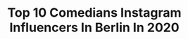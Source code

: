 ---
title: Top 10 Comedians Instagram Influencers In Berlin In 2020
description: >-
  Find top comedians Instagram influencers in Berlin in 2020. Most popular hashtags: #berlin #comedian #corona #coronamemes.
platform: Instagram
profiles:
  - username: "jurassicaparka"
    fullname: >-
      Jurassica Parka
    location: "Germany"
    followers: 9259
    engagement: 502
    commentsToLikes: 0.029054
    id: ck6titt1b1exb0j71s3gqh92m
    verified: false
    hashtags: "#puppyplay, #idahobit, #wirf, #coronashutdown"
  - username: "simonstaeblein"
    fullname: >-
      Simon Stäblein
    location: "Germany"
    followers: 14517
    engagement: 1108
    commentsToLikes: 0.027875
    id: ck0w3hwk2thux0i19g5bxm6sv
    verified: true
    hashtags: "#crazyshit, #comedypreis2019, #travellovers, #happy"
  - username: "rrrudya"
    fullname: >-
      Alina Rudya
    location: "Germany"
    followers: 95755
    engagement: 116
    commentsToLikes: 0.025161
    id: ck0tufl4p6xt40i19yz9co4ra
    verified: true
    hashtags: "#bookworm, #photographeroffduty, #covid, #tiergarten"
  - username: "overhausen"
    fullname: >-
      Jan Overhausen
    location: "Germany"
    followers: 3334
    engagement: 1889
    commentsToLikes: 0.045234
    id: ck5hclzqzirio0i11frg3wg6o
    verified: false
    hashtags: "#coronaproblems, #ugly, #egypt, #standupcomedy"
  - username: "saschagrammel"
    fullname: >-
      Sascha Grammel
    location: "Germany"
    followers: 198966
    engagement: 375
    commentsToLikes: 0.025319
    id: ck6titoiu1epe0j71j3ulksz0
    verified: true
    hashtags: "#berlin, #annamateur, #lisaeckhart, #babyjosie"
  - username: "mario.wendler"
    fullname: >-
      MARIO-COMEDYPRINZ WENDLER📧
    location: "Germany"
    followers: 21229
    engagement: 905
    commentsToLikes: 0.000971
    id: ck6uh2aul6ksk0j71rigbcc3v
    verified: false
    hashtags: "#picoftheday, #bett1, #foodporn, #star"
  - username: "ingmarstadelmann"
    fullname: >-
      Ingmar Stadelmann
    location: "Germany"
    followers: 21835
    engagement: 306
    commentsToLikes: 0.049151
    id: ck5bxoj5yo3z50i11ow3ysy86
    verified: true
    hashtags: "#a35amg, #coronamemes, #fernsehen, #profilepictures"
  - username: "tutty_tran"
    fullname: >-
      Tutty Tran
    location: "Germany"
    followers: 190023
    engagement: 514
    commentsToLikes: 0.021998
    id: ck5hclnx1ipok0i1110ikb7wo
    verified: false
    hashtags: "#berlinfood, #tonyromas, #dainese, #bbq"
  - username: "hallomarvin"
    fullname: >-
      Marvin Ruppert
    location: "Germany"
    followers: 8855
    engagement: 1180
    commentsToLikes: 0.011354
    id: ck0vyrjvj5g280i198ysf89py
    verified: false
    hashtags: "#pengpeng, #sportfotograf, #yunus, #berlin"
  - username: "fabianstuertz"
    fullname: >-
      Fabian Stürtz
    location: "Germany"
    followers: 5128
    engagement: 373
    commentsToLikes: 0.013217
    id: ck5cbmxkmfro70i116bupk8lx
    verified: false
    hashtags: "#viagem, #ocean, #poetryslam, #atmosphere"
---